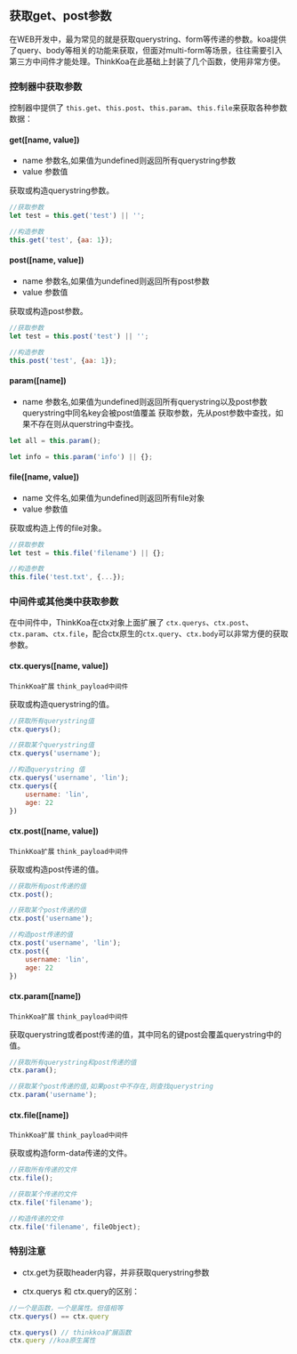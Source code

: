 ## 获取get、post参数

在WEB开发中，最为常见的就是获取querystring、form等传递的参数。koa提供了query、body等相关的功能来获取，但面对multi-form等场景，往往需要引入第三方中间件才能处理。ThinkKoa在此基础上封装了几个函数，使用非常方便。

### 控制器中获取参数

控制器中提供了 `this.get`、`this.post`、`this.param`、`this.file`来获取各种参数数据：

#### get([name, value])

* name 参数名,如果值为undefined则返回所有querystring参数
* value 参数值

获取或构造querystring参数。

```js
//获取参数
let test = this.get('test') || '';

//构造参数
this.get('test', {aa: 1});
```

#### post([name, value])

* name 参数名,如果值为undefined则返回所有post参数
* value 参数值

获取或构造post参数。

```js
//获取参数
let test = this.post('test') || '';

//构造参数
this.post('test', {aa: 1});
```

#### param([name])
* name 参数名,如果值为undefined则返回所有querystring以及post参数
        querystring中同名key会被post值覆盖
获取参数，先从post参数中查找，如果不存在则从querstring中查找。

```js
let all = this.param();

let info = this.param('info') || {};

```
#### file([name, value])

* name 文件名,如果值为undefined则返回所有file对象
* value 参数值

获取或构造上传的file对象。

```js
//获取参数
let test = this.file('filename') || {};

//构造参数
this.file('test.txt', {...});
```

### 中间件或其他类中获取参数

在中间件中，ThinkKoa在ctx对象上面扩展了 `ctx.querys`、`ctx.post`、`ctx.param`、`ctx.file`，配合ctx原生的`ctx.query`、`ctx.body`可以非常方便的获取参数。

#### ctx.querys([name, value])

`ThinkKoa扩展` `think_payload中间件`

获取或构造querystring的值。

```js
//获取所有querystring值
ctx.querys();

//获取某个querystring值
ctx.querys('username');

//构造querystring 值
ctx.querys('username', 'lin');
ctx.querys({
    username: 'lin',
    age: 22
})

``` 
#### ctx.post([name, value])

`ThinkKoa扩展` `think_payload中间件`

获取或构造post传递的值。

```js
//获取所有post传递的值
ctx.post();

//获取某个post传递的值
ctx.post('username');

//构造post传递的值
ctx.post('username', 'lin');
ctx.post({
    username: 'lin',
    age: 22
})

``` 
#### ctx.param([name])

`ThinkKoa扩展` `think_payload中间件`

获取querystring或者post传递的值，其中同名的键post会覆盖querystring中的值。

```js
//获取所有querystring和post传递的值
ctx.param();

//获取某个post传递的值,如果post中不存在,则查找querystring
ctx.param('username');
``` 
#### ctx.file([name])

`ThinkKoa扩展` `think_payload中间件`

获取或构造form-data传递的文件。

```js
//获取所有传递的文件
ctx.file();

//获取某个传递的文件
ctx.file('filename');

//构造传递的文件
ctx.file('filename', fileObject);
``` 

### 特别注意

* ctx.get为获取header内容，并非获取querystring参数

* ctx.querys 和 ctx.query的区别：

```js
//一个是函数，一个是属性。但值相等
ctx.querys() == ctx.query

ctx.querys() // thinkkoa扩展函数
ctx.query //koa原生属性

```